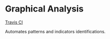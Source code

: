 Graphical Analysis
==================

[Travis CI](https://travis-ci.com/matheuscs/graphical-analysis.svg?branch=master)

Automates patterns and indicators identifications.

